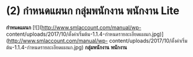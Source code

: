 # (2)	กำหนดแผนก กลุ่มพนักงาน พนักงาน Lite

**กำหนดแผนก** [![](http://www.smlaccount.com/manual/wp-
content/uploads/2017/10/ตั้งค่าเริ่มต้น-1.1.4-กำหนดรายละเอียดแผนก.jpg)](http://www.smlaccount.com/manual/wp-
content/uploads/2017/10/ตั้งค่าเริ่มต้น-1.1.4-กำหนดรายละเอียดแผนก.jpg)
**กลุ่มพนักงาน**   **พนักงาน**  

